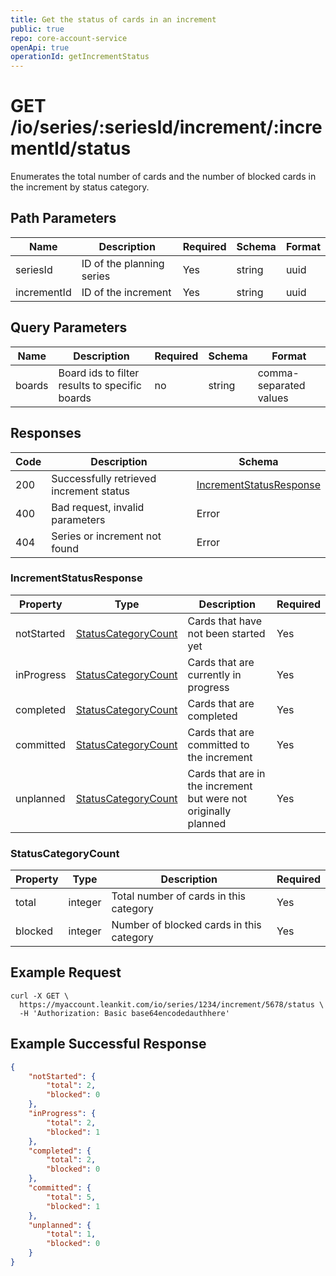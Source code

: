 ```yaml
---
title: Get the status of cards in an increment
public: true
repo: core-account-service
openApi: true
operationId: getIncrementStatus
---
```

# GET /io/series/:seriesId/increment/:incrementId/status
Enumerates the total number of cards and the number of blocked cards in the increment by status category.

## Path Parameters

| Name | Description | Required | Schema | Format |
| ---- | ----------- | -------- | ------ | ------ |
| seriesId | ID of the planning series | Yes | string | uuid |
| incrementId | ID of the increment | Yes | string | uuid |

## Query Parameters
| Name | Description | Required | Schema | Format |
| ---- | ----------- | -------- | ------ | ------ |
| boards | Board ids to filter results to specific boards | no | string | comma-separated values |

## Responses

| Code | Description | Schema |
| ---- | ----------- | ------ |
| 200 | Successfully retrieved increment status | [IncrementStatusResponse](#incrementstatusresponse) |
| 400 | Bad request, invalid parameters | Error |
| 404 | Series or increment not found | Error |

### IncrementStatusResponse

| Property | Type | Description | Required |
| -------- | ---- | ----------- | -------- |
| notStarted | [StatusCategoryCount](#statuscategorycount) | Cards that have not been started yet | Yes |
| inProgress | [StatusCategoryCount](#statuscategorycount) | Cards that are currently in progress | Yes |
| completed | [StatusCategoryCount](#statuscategorycount) | Cards that are completed | Yes |
| committed | [StatusCategoryCount](#statuscategorycount) | Cards that are committed to the increment | Yes |
| unplanned | [StatusCategoryCount](#statuscategorycount) | Cards that are in the increment but were not originally planned | Yes |

### StatusCategoryCount

| Property | Type | Description | Required |
| -------- | ---- | ----------- | -------- |
| total | integer | Total number of cards in this category | Yes |
| blocked | integer | Number of blocked cards in this category | Yes |

## Example Request
```shell
curl -X GET \
  https://myaccount.leankit.com/io/series/1234/increment/5678/status \
  -H 'Authorization: Basic base64encodedauthhere'
```

## Example Successful Response
```json
{
    "notStarted": {
        "total": 2,
        "blocked": 0
    },
    "inProgress": {
        "total": 2,
        "blocked": 1
    },
    "completed": {
        "total": 2,
        "blocked": 0
    },
    "committed": {
        "total": 5,
        "blocked": 1
    },
    "unplanned": {
        "total": 1,
        "blocked": 0
    }
}
```
